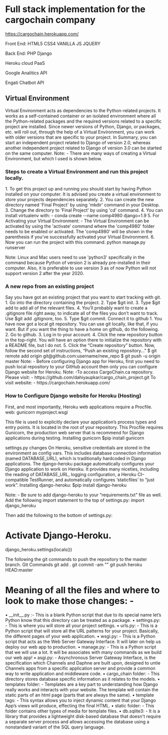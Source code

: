 <h1>Full stack implementation for the cargochain company</h1>

https://cargochain.herokuapp.com/

Front End: HTML5 CSS4 VANILLA JS JQUERY

Back End:  PHP Django 

Heroku cloud PaaS

Google Analitics API

Engati Chatbot API

<h2>Virtual Environment</h2>
Virtual Environment acts as dependencies to the Python-related projects. It works as a self-contained container or an isolated environment where all the Python-related packages and the required versions related to a specific project are installed. Since newer versions of Python, Django, or packages, etc. will roll out, through the help of a Virtual Environment, you can work with older versions that are specific to your project. In Summary, you can start an independent project related to Django of version 2.0, whereas another independent project related to Django of version 3.0 can be started on the same computer.
Note: - There are many ways of creating a Virtual Environment, but which I used is shown below.

<h3>Steps to create a Virtual Environment and run this project locally.</h3>
1.	To get this project up and running you should start by having Python installed on your computer. It is advised you create a virtual environment to store your projects dependencies separately. 
2.	You can create the new directory named 'Final Project' by using 'mkdir' command in your Desktop.
3.	Change the directory to 'Final Project' by using 'cd' command.
4.	You can install virtualenv with: -
	conda create --name comp4980 django=1.9
5.	For Activating your Virtual Environment: - The Virtual Environment can be activated by using the 'activate' command where the 'comp4980' folder needs to be enabled or activated. The 'comp4980' will be shown in the parenthesis if you've successfully activated your Virtual Environment.
6.	Now you can run the project with this command.
	python manage.py runserver
  
Note: Linux and Mac users need to use 'python3' specifically in the command because Python of version 2 is already pre-installed in their computer. Also, it is preferable to use version 3 as of now Python will not support version 2 after the year 2020.

<h3>A new repo from an existing project</h3>
Say you have got an existing project that you want to start tracking with git.
1.	Go into the directory containing the project.
2.	Type $git init.
3.	Type $git add to add all of the relevant files.
4.	You’ll probably want to create a .gitignore file right away, to indicate all of the files you don’t want to track. Use $git add .gitignore, too.
5.	Type $git commit.
Connect it to github
1.	You have now got a local git repository. You can use git locally, like that, if you want. But if you want the thing to have a home on github, do the following.
2.	Go to github.
3.	Log in to your account.
4.	Click the new repository button in the top-right. You will have an option there to initialize the repository with a README file, but I do not.
5.	Click the “Create repository” button.
Now, follow the second set of instructions, “Push an existing repository…”
$ git remote add origin git@github.com:username/new_repo
$ git push -u origin master
Note: - Before configuring Django app for Heroku, first you need to push local repository to your GitHub account then only you can configure Django website for Heroku. 
Note: -To access CargoChain.ca repository. 
Please visit: -  https://github.com/dahiyaupkar/cargo_chain_project.git
To visit website: - https://cargochain.herokuapp.com/

<h3>How to Configure Django website for Heroku (Hosting)</h3>
First, and most importantly, Heroku web applications require a Procfile.
web: gunicorn myproject.wsgi

This file is used to explicitly declare your application’s process types and entry points. It is located in the root of your repository.
This Procfile requires Gunicorn, the production web server that is recommend for Django applications during testing.
Installing gunicorn
$pip install gunicorn

settings.py changes
On Heroku, sensitive credentials are stored in the environment as config vars. This includes database connection information (named DATABASE_URL), which is traditionally hardcoded in Django applications.
The django-heroku package automatically configures your Django application to work on Heroku. 
It provides many niceties, including the reading of DATABASE_URL, logging configuration, a Heroku CI–compatible TestRunner, and automatically configures ‘staticfiles’ to “just work”.
Installing django-heroku:
$pip install django-heroku

Note: - Be sure to add django-heroku to your “requirements.txt” file as well.
Add the following import statement to the top of settings.py:
import django_heroku

Then add the following to the bottom of settings.py:
# Activate Django-Heroku.
django_heroku.settings(locals())

The following the git commands to push the repository to the master branch.
Git Commands
git add .
git commit -am ""
git push heroku HEAD:master

<h1>Meaning of all the files and where to look to make those changes: -</h1>
•	__init__.py :- This is a blank Python script that due to its special name let’s Python know that this directory can be treated as a package.
•	settings.py: - This is where you will store all your project settings.
•	urls.py: - This is a Python script that will store all the URL patterns for your project. Basically, the different pages of your web application.
•	wsgi.py: - This is a Python script that acts as the Web Server Gateway Interface. It will later on help us deploy our web app to production.
•	manage.py: - This is a Python script that we will use a lot. It will be associates with many commands as we build our web app!
•	asgi.py: - Asynchronous Server Gateway Interface, is the specification which Channels and Daphne are built upon, designed to untie Channels apps from a specific application server and provide a common way to write application and middleware code.
•	cargo_chain folder: - This directory stores database specific information as it relates to the models.
•	templates folder: - Templates are a key part to understanding how Django really works and interacts with your website. The template will contain the static parts of an html page (parts that are always the same).
•	template tags: - This syntax allows you to inject dynamic content that your Django App’s views will produce, effecting the final HTML.
•	static folder: - This folder contains other types of media for template files.
•	db.sqlite3: - It is a library that provides a lightweight disk-based database that doesn't require a separate server process and allows accessing the database using a nonstandard variant of the SQL query language.
